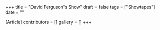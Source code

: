 +++
title = "David Ferguson's Show"
draft = false
tags = ["Showtapes"]
date = ""

[Article]
contributors = []
gallery = []
+++